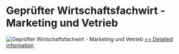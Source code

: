 # Geprüfter Wirtschaftsfachwirt - Marketing und Vetrieb
![Geprüfter Wirtschaftsfachwirt - Marketing und Vetrieb](https://mycommerce.akamaized.net/api/pimages/P300381776/BIG/300381776.JPG)
[>> Detailed information](https://secure.shareit.com/shareit/product.html?productid=300381776&affiliateid=200057808)